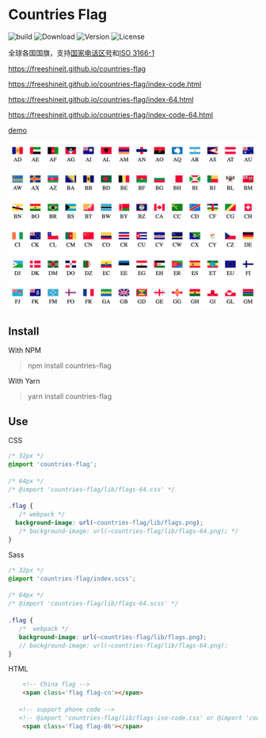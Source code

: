 # Countries Flag

![build](https://github.com/freeshineit/countries-flag/workflows/Build/badge.svg)
![Download](https://img.shields.io/npm/dm/countries-flag.svg)
![Version](https://img.shields.io/npm/v/countries-flag.svg)
![License](https://img.shields.io/npm/l/countries-flag.svg)

全球各国国旗，支持[国家电话区号](https://zh.wikipedia.org/wiki/%E5%9B%BD%E9%99%85%E7%94%B5%E8%AF%9D%E5%8C%BA%E5%8F%B7%E5%88%97%E8%A1%A8)和[ISO 3166-1](https://zh.wikipedia.org/zh-hans/%E5%9C%8B%E5%AE%B6%E5%9C%B0%E5%8D%80%E4%BB%A3%E7%A2%BC)


https://freeshineit.github.io/countries-flag

https://freeshineit.github.io/countries-flag/index-code.html

https://freeshineit.github.io/countries-flag/index-64.html

https://freeshineit.github.io/countries-flag/index-code-64.html

[demo](./docs/index.html)

![demo](demo.png)
## Install

With NPM

> npm install countries-flag

With Yarn

> yarn install countries-flag

## Use

CSS

```css
/* 32px */
@import 'countries-flag';

/* 64px */
/* @import 'countries-flag/lib/flags-64.css' */

.flag {
   /* webpack */
  background-image: url(~countries-flag/lib/flags.png);
   /* background-image: url(~countries-flag/lib/flags-64.png); */
}
```

Sass

```scss
/* 32px */
@import 'countries-flag/index.scss';

/* 64px */
/* @import 'countries-flag/lib/flags-64.scss' */

.flag {
   /*  webpack */
   background-image: url(~countries-flag/lib/flags.png);
   // background-image: url(~countries-flag/lib/flags-64.png);
}
```


HTML

```html
    <!-- China flag -->
    <span class='flag flag-cn'></span>

   <!-- support phone code -->
   <!-- @import 'countries-flag/lib/flags-iso-code.css' or @import 'countries-flag/lib/flags-code.css'-->
    <span class='flag flag-86'></span>
```